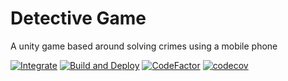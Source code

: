 # Detective Game
A unity game based around solving crimes using a mobile phone

[![Integrate](https://github.com/MitchDroo/Detective-Game/actions/workflows/integrate.yml/badge.svg)](https://github.com/MitchDroo/Detective-Game/actions/workflows/integrate.yml)
[![Build and Deploy](https://github.com/MitchDroo/Detective-Game/actions/workflows/deploy.yml/badge.svg)](https://github.com/MitchDroo/Detective-Game/actions/workflows/deploy.yml)
[![CodeFactor](https://www.codefactor.io/repository/github/mitchdroo/detective-game/badge?s=7669ca221a255a59a58a27882f033d2065fb7c87)](https://www.codefactor.io/repository/github/mitchdroo/Detective-Game)
[![codecov](https://codecov.io/gh/MitchDroo/Detective-Game/branch/main/graph/badge.svg?token=JG1SKYZRNY)](https://codecov.io/gh/MitchDroo/Detective-Game)
